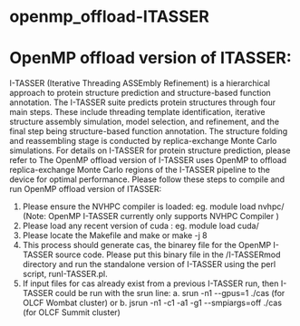 # openmp_offload-ITASSER
# OpenMP offload version of ITASSER:  
I-TASSER (Iterative Threading ASSEmbly Refinement) is a hierarchical approach to protein structure prediction and structure-based function annotation. The I-TASSER suite predicts protein structures through four main steps. These include threading template identification, iterative structure assembly simulation, model selection, and refinement, and the final step being structure-based function annotation. The structure folding and reassembling stage is conducted by replica-exchange Monte Carlo simulations. For details on I-TASSER for protein structure prediction, please refer to 
The OpenMP offload version of I-TASSER uses OpenMP to offload replica-exchange Monte Carlo regions of the I-TASSER pipeline to the device for optimal performance. 
Please follow these steps to compile and run OpenMP offload version of ITASSER: 
1. Please ensure the NVHPC compiler is loaded: eg. module load nvhpc/<version>  (Note: OpenMP I-TASSER currently only supports NVHPC Compiler )
2. Please load any recent version of cuda : eg. module load cuda/<version>
3. Please locate the Makefile and make or make -j 8
4. This process should generate cas, the binarey file for the OpenMP I-TASSER source code. Please put this binary file in the /I-TASSERmod directory and run the standalone version of I-TASSER using the perl script, runI-TASSER.pl. 
5. If input files for cas already exist from a previous I-TASSER run, then I-TASSER could be run with the srun line: 
  a. srun -n1 --gpus=1 ./cas (for OLCF Wombat cluster) or 
  b. jsrun -n1 -c1 -a1 -g1 --smpiargs=off ./cas (for OLCF Summit cluster)
